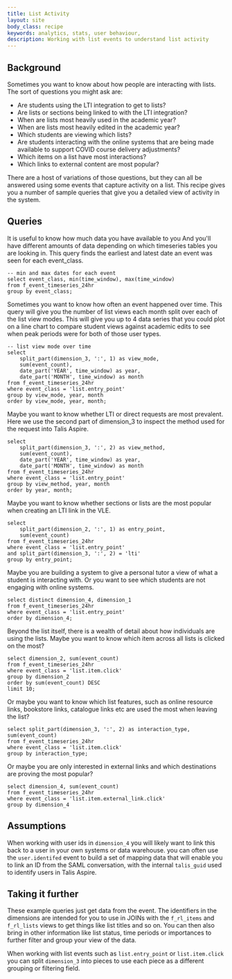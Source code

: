 ```yaml
---
title: List Activity
layout: site
body_class: recipe
keywords: analytics, stats, user behaviour,
description: Working with list events to understand list activity
---
```


## Background

Sometimes you want to know about how people are interacting with lists. The sort of questions you might ask are:

* Are students using the LTI integration to get to lists?
* Are lists or sections being linked to with the LTI integration?
* When are lists most heavily used in the academic year?
* When are lists most heavily edited in the academic year?
* Which students are viewing which lists?
* Are students interacting with the online systems that are being made available to support COVID course delivery adjustments?
* Which items on a list have most interactions?
* Which links to external content are most popular?

There are a host of variations of those questions, but they can all be answered using some events that capture activity on a list.  This recipe gives you a number of sample queries that give you a detailed view of activity in the system. 

## Queries

It is useful to know how much data you have available to you And you'll have different amounts of data depending on which timeseries tables you are looking in. This query finds the earliest and latest date an event was seen for each event_class.

```redshift
-- min and max dates for each event
select event_class, min(time_window), max(time_window)
from f_event_timeseries_24hr
group by event_class;
```

Sometimes you want to know how often an event happened over time. This query will give you the number of list views each month split over each of the list view modes. This will give you up to 4 data series that you could plot on a line chart to compare student views against academic edits to see when peak periods were for both of those user types.

```redshift
-- list view mode over time
select 
    split_part(dimension_3, ':', 1) as view_mode,
    sum(event_count), 
    date_part('YEAR', time_window) as year,
    date_part('MONTH', time_window) as month
from f_event_timeseries_24hr
where event_class = 'list.entry_point'
group by view_mode, year, month
order by view_mode, year, month;
```

Maybe you want to know whether LTI or direct requests are most prevalent. Here we use the second part of dimension_3 to inspect the method used for the request into Talis Aspire. 

```redshift
select
    split_part(dimension_3, ':', 2) as view_method,
    sum(event_count), 
    date_part('YEAR', time_window) as year,
    date_part('MONTH', time_window) as month    
from f_event_timeseries_24hr
where event_class = 'list.entry_point'
group by view_method, year, month
order by year, month;
```

Maybe you want to know whether sections or lists are the most popular when creating an LTI link in the VLE.

```redshift
select
    split_part(dimension_2, ':', 1) as entry_point,
    sum(event_count) 
from f_event_timeseries_24hr
where event_class = 'list.entry_point'
and split_part(dimension_3, ':', 2) = 'lti' 
group by entry_point;
```

Maybe you are building a system to give a personal tutor a view of what a student is interacting with. Or you want to see which students are not engaging with online systems.

```redshift
select distinct dimension_4, dimension_1
from f_event_timeseries_24hr
where event_class = 'list.entry_point'
order by dimension_4;
```

Beyond the list itself, there is a wealth of detail about how individuals are using the lists. Maybe you want to know which item across all lists is clicked on the most?

```redshift
select dimension_2, sum(event_count)
from f_event_timeseries_24hr
where event_class = 'list.item.click'
group by dimension_2
order by sum(event_count) DESC
limit 10;
```

Or maybe you want to know which list features, such as online resource links, bookstore links, catalogue links etc are used the most when leaving the list?

```redshift
select split_part(dimension_3, ':', 2) as interaction_type, sum(event_count)
from f_event_timeseries_24hr
where event_class = 'list.item.click'
group by interaction_type;
```

Or maybe you are only interested in external links and which destinations are proving the most popular?

```redshift
select dimension_4, sum(event_count)
from f_event_timeseries_24hr
where event_class = 'list.item.external_link.click'
group by dimension_4
```

## Assumptions

When working with user ids in `dimension_4` you will likely want to link this back to a user in your own systems or data warehouse. you can often use the `user.identifed` event to build a set of mapping data that will enable you to link an ID from the SAML conversation, with the internal `talis_guid` used to identify users in Talis Aspire.

## Taking it further

These example queries just get data from the event. The identifiers in the dimensions are intended for you to use in JOINs with the `f_rl_items` and `f_rl_lists` views to get things like list titles and so on. You can then also bring in other information like list status, time periods or importances to further filter and group your view of the data.

When working with list events such as `list.entry_point` or `list.item.click` you can split `dimension_3` into pieces to use each piece as a different grouping or filtering field.